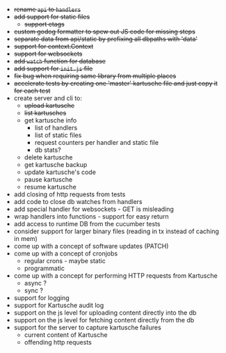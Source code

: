 * ~~rename `api` to `handlers`~~
* ~~add support for static files~~
    * ~~support etags~~
* ~~custom godog formatter to spew out JS code for missing steps~~
* ~~separate data from api/static by prefixing all dbpaths with 'data'~~
* ~~support for context.Context~~
* ~~support for websockets~~
* ~~add `watch` function for database~~
* ~~add support for `init.js` file~~
* ~~fix bug when requiring same library from multiple places~~
* ~~accelerate tests by creating one 'master' kartusche file and just copy it for each test~~
* create server and cli to:
    * ~~upload kartusche~~
    * ~~list kartusches~~
    * get kartusche info
        * list of handlers
        * list of static files
        * request counters per handler and static file
        * db stats?
    * delete kartusche
    * get kartusche backup
    * update kartusche's code
    * pause kartusche
    * resume kartusche
* add closing of http requests from tests
* add code to close db watches from handlers
* add special handler for websockets - GET is misleading
* wrap handlers into functions - support for easy return
* add access to runtime DB from the cucumber tests
* consider support for larger binary files (reading in tx instead of caching in mem)
* come up with a concept of software updates (PATCH)
* come up with a concept of cronjobs
    * regular crons - maybe static
    * programmatic
* come up with a concept for performing HTTP requests from Kartusche
    * async ?
    * sync ?
* support for logging
* support for Kartusche audit log
* support on the js level for uploading content directly into the db
* support on the js level for fetching content directly from the db
* support for the server to capture kartusche failures
    * current content of Kartusche
    * offending http requests

